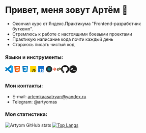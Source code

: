 # Привет, меня зовут Артём 👋

- Окончил курс от Яндекс.Практикума "Frontend-разработчик буткемп".
- Стремлюсь к работе с настоящими боевыми проектами
- Практикую написание кода почти каждый день
- Стараюсь писать чистый код

### Языки и инструменты:

<img align="left" alt="Visual Studio Code" width="26px" src="https://raw.githubusercontent.com/github/explore/80688e429a7d4ef2fca1e82350fe8e3517d3494d/topics/visual-studio-code/visual-studio-code.png" />
<img align="left" alt="HTML5" width="26px" src="./src/img/html.svg" />
<img align="left" alt="CSS3" width="26px" src="./src/img/css.svg" />
<img align="left" alt="JavaScript" width="26px" src="./src/img/jsb.svg" />
<img align="left" alt="TypeScript" width="26px" src="./src/img/tsb.svg" />
<img align="left" alt="React" width="26px" src="./src/img/react.svg" />
<img align="left" alt="Git" width="26px" src="https://raw.githubusercontent.com/github/explore/80688e429a7d4ef2fca1e82350fe8e3517d3494d/topics/git/git.png" />
<img align="left" alt="GitHub" width="26px" src="https://raw.githubusercontent.com/github/explore/78df643247d429f6cc873026c0622819ad797942/topics/github/github.png" />
<img align="left" alt="Terminal" width="26px" src="https://raw.githubusercontent.com/github/explore/80688e429a7d4ef2fca1e82350fe8e3517d3494d/topics/terminal/terminal.png" />

<br/>
<br/>

### Мои контакты:
- E-mail: artemkaasatryan@yandex.ru
- Telegram: @artyomas

### Моя статистика:
![Artyom GitHub stats](https://github-readme-stats.vercel.app/api?username=ArtyomAsatryan&show_icons=true&theme=transparent)
[![Top Langs](https://github-readme-stats.vercel.app/api/top-langs/?username=ArtyomAsatryan&layout=compact)](https://github.com/eNRja/github-readme-stats)
